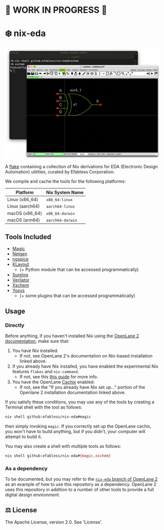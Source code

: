 # 🚧 WORK IN PROGRESS 🚧

# ❄️ nix-eda

![A terminal running a command to create a shell with the tool xschem installed, then invoking xschem](./screenshot.webp)

A [flake](https://nixos.wiki/wiki/Flakes) containing a collection of Nix
derivations for EDA (Electronic Design Automation) utilities, curated by
Efabless Corporation.

We compile and cache the tools for the following platforms:

| Platform | Nix System Name |
| - | - |
| Linux (x86_64) | `x86_64-linux` |
| Linux (aarch64) | `aarch64-linux` |
| macOS (x86_64) | `x86_64-darwin` |
| macOS (arm64) | `aarch64-darwin` |

## Tools Included
* [Magic](http://opencircuitdesign.com/magic)
* [Netgen](http://opencircuitdesign.com/netgen)
* [ngspice](https://ngspice.sourceforge.io)
* [KLayout](https://klayout.de)
    * (+ Python module that can be accessed programmatically)
* [Surelog](https://github.com/chipsalliance/Surelog)
* [Verilator](https://verilator.org)
* [Xschem](https://xschem.sourceforge.io/stefan/index.html)
* [Yosys](https://github.com/YosysHQ/yosys)
    * (+ some plugins that can be accessed programmatically)

## Usage

### Directly

Before anything, if you haven't installed Nix using the
[OpenLane 2 documentation](https://openlane2.readthedocs.io/en/latest/getting_started/common/nix_installation/index.html),
make sure that:

1. You have Nix installed.
    * If not, see OpenLane 2's documentation on Nix-based installation linked
    above.
1. If you already have Nix installed, you have enabled the experimental Nix
   features `flakes` and `nix-command`.
    * If not, see this [this guide](https://nixos.wiki/wiki/Flakes#Other_Distros.2C_without_Home-Manager) for more info.
1. You have the OpenLane [Cachix](https://cachix.org) enabled.
    * If not, see the "If you already have Nix set up…" portion of the Openlane
    2 installation documentation linked above.

If you satisfy these conditions, you may use any of the tools by creating a Terminal shell with the tool as follows:

```sh
nix shell github:efabless/nix-eda#magic
```

then simply invoking `magic`. If you correctly set up the OpenLane cachix, you
won't have to build anything, but if you didn't, your computer will attempt to
build it.

You may also create a shell with multiple tools as follows:

```sh
nix shell github:efabless/nix-eda#{magic,xschem}
```

### As a dependency

To be documented, but you may refer to the
[`nix-eda` branch of OpenLane 2](https://github.com/efabless/openlane2/tree/nix-eda)
as an example of how to use this repository as a dependency. OpenLane 2 uses
this repository in addition to a number of other tools to provide a full
digital design environment.

## ⚖️ License
The Apache License, version 2.0. See 'License'.



